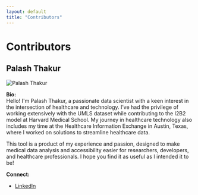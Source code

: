 ```yaml
---
layout: default
title: "Contributors"
---
```


# Contributors

## Palash Thakur

![Palash Thakur](/umls-python-client-homepage/assets/palasht75.png)

**Bio:**  
Hello! I'm Palash Thakur, a passionate data scientist with a keen interest in the intersection of healthcare and technology. I’ve had the privilege of working extensively with the UMLS dataset while contributing to the I2B2 model at Harvard Medical School. My journey in healthcare technology also includes my time at the Healthcare Information Exchange in Austin, Texas, where I worked on  solutions to streamline healthcare data.

This tool is a product of my experience and passion, designed to make medical data analysis and accessibility easier for researchers, developers, and healthcare professionals. I hope you find it as useful as I intended it to be!

**Connect:**  
- [LinkedIn](https://www.linkedin.com/in/palash-thakur-8b5a34193/)  

